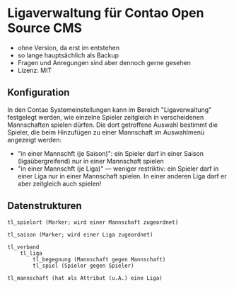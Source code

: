 # Ligaverwaltung für Contao Open Source CMS

* ohne Version, da erst im entstehen 
* so lange hauptsächlich als Backup
* Fragen und Anregungen sind aber dennoch gerne gesehen
* Lizenz: MIT

## Konfiguration

In den Contao Systemeinstellungen kann im Bereich "Ligaverwaltung" festgelegt werden, wie einzelne
Spieler zeitgleich in verscheidenen Mannschaften spielen dürfen. Die dort getroffene Auswahl bestimmt
die Spieler, die beim Hinzufügen zu einer Mannschaft im Auswahlmenü angezeigt werden:
* "in einer Mannschft (je Saison)": ein Spieler darf in einer Saison (ligaübergreifend) nur in einer 
  Mannschaft spielen
* "in einer Mannschft (je Liga)" — weniger restriktiv: ein Spieler darf in einer Liga nur in einer 
  Mannschaft spielen. In einer anderen Liga darf er aber zeitgleich auch spielen!
  
## Datenstrukturen
  
```
tl_spielort (Marker; wird einer Mannschaft zugeordnet)
  
tl_saison (Marker; wird einer Liga zugeordnet)
  
tl_verband
    tl_liga
        tl_begegnung (Mannschaft gegen Mannschaft)
        tl_spiel (Spieler gegen Spieler)
          
tl_mannschaft (hat als Attribut (u.A.) eine Liga)
```